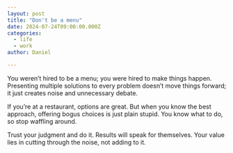 ```yaml
---
layout: post
title: "Don't be a menu"
date: 2024-07-24T09:00:00.000Z
categories:
  - life
  - work
author: Daniel

---
```


You weren’t hired to be a menu; you were hired to make things happen. Presenting multiple solutions to every problem doesn’t move things forward; it just creates noise and unnecessary debate.

If you’re at a restaurant, options are great. But when you know the best approach, offering bogus choices is just plain stupid. You know what to do, so stop waffling around.<!--more-->

Trust your judgment and do it. Results will speak for themselves. Your value lies in cutting through the noise, not adding to it.